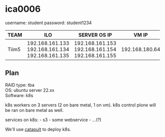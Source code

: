 # ica0006

[catapult]: https://github.com/ClarifiedSecurity/catapult

username: student
password: student1234

| TEAM | ILO | SERVER OS IP | VM IP |
|---|---|---|---|
| Tiim5 | 192.168.161.133 192.168.161.134 192.168.161.135 | 192.168.161.153 192.168.161.154 192.168.161.155 | 192.168.180.64 |

## Plan

RAID type: tba<br>
OS: ubuntu server 22.xx<br>
Software: k8s

k8s workers on 3 servers (2 on bare metal, 1 on vm). k8s control plone will be ran on bare metal as well.

services on k8s:
    - s3
    - some webservice
    - ...(?)

We'll use [catapult] to deploy k8s.
